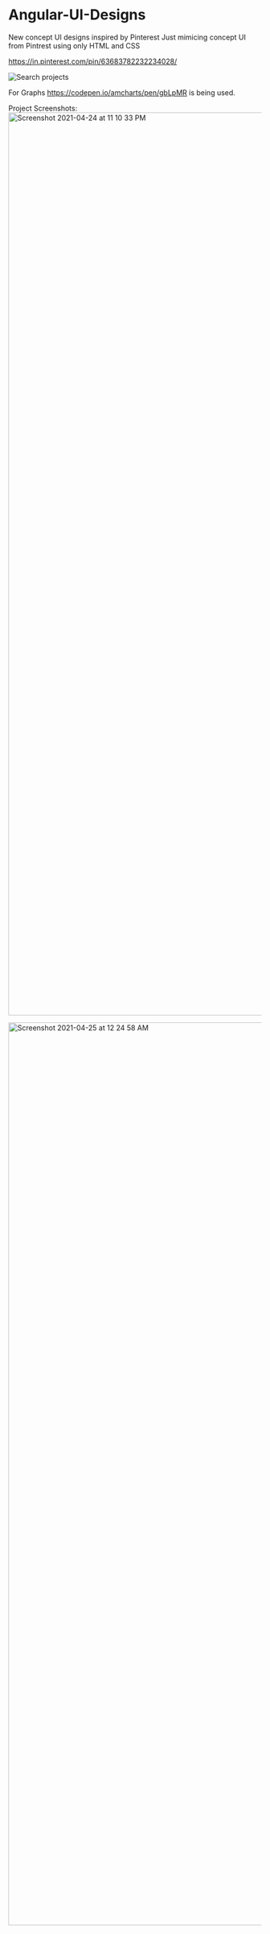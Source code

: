 # Angular-UI-Designs
New concept UI designs inspired by Pinterest
Just mimicing concept UI from Pintrest using only HTML and CSS

https://in.pinterest.com/pin/63683782232234028/


![Search projects](https://user-images.githubusercontent.com/14331629/115967727-cb7f8c80-a551-11eb-8dae-69b5ab2f6f21.png)


For Graphs https://codepen.io/amcharts/pen/gbLpMR is being used.





Project Screenshots:
<img width="1792" alt="Screenshot 2021-04-24 at 11 10 33 PM" src="https://user-images.githubusercontent.com/14331629/115967807-48126b00-a552-11eb-8048-8457f0df8dec.png">


<img width="1792" alt="Screenshot 2021-04-25 at 12 24 58 AM" src="https://user-images.githubusercontent.com/14331629/115969835-ae03f000-a55c-11eb-8e0c-f43ffd3fa77b.png">
